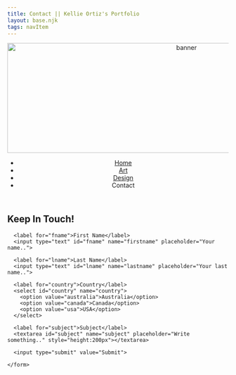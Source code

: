 ```yaml
---
title: Contact || Kellie Ortiz's Portfolio
layout: base.njk
tags: navItem
---
```


<!DOCTYPE html>
<html>
    <head>
        <meta charset="utf-8">
        <meta http-equiv="x-ua-compatible" content="ie=edge">
        <title>Kellie Ortiz's Portfolio</title>
        <meta name="viewport" content="width=device-width, initial-scale=1">
        <link rel="stylesheet" href="css/style.css">
    </head>
<body>
  <div class="main-box">
<header>
  <img src="logo.png" alt="banner" class="banner" width="800" height="250">
  <nav id="main-nav">
  <ul>
      <li><a href="index.html">Home</a></li>
      <li><a href="art.html">Art</a></li>
      <li><a href="design.html">Design</a></li>
      <li>Contact</li>
  </ul>
  </nav>
</header>
<h2>Keep In Touch!</h2>
<div class="container">
    <form action="action_page.php">
  
      <label for="fname">First Name</label>
      <input type="text" id="fname" name="firstname" placeholder="Your name..">
  
      <label for="lname">Last Name</label>
      <input type="text" id="lname" name="lastname" placeholder="Your last name..">
  
      <label for="country">Country</label>
      <select id="country" name="country">
        <option value="australia">Australia</option>
        <option value="canada">Canada</option>
        <option value="usa">USA</option>
      </select>
  
      <label for="subject">Subject</label>
      <textarea id="subject" name="subject" placeholder="Write something.." style="height:200px"></textarea>
  
      <input type="submit" value="Submit">
  
    </form>
  </div>
  </div>
</body>
</html> 